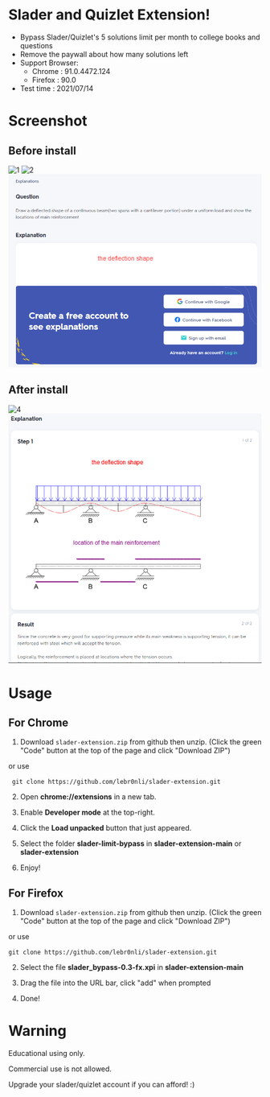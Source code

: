 # Slader and Quizlet Extension!

- Bypass Slader/Quizlet's 5 solutions limit per month to college books and questions 
- Remove the paywall about how many solutions left
- Support Browser:
  - Chrome : 91.0.4472.124
  - Firefox : 90.0
- Test time : 2021/07/14

# Screenshot

## Before install

![1](https://raw.githubusercontent.com/lebr0nli/slader-extension/main/sample/before1.png)
![2](https://raw.githubusercontent.com/lebr0nli/slader-extension/main/sample/before2.png)
![3](./sample/quizletbefore.png)

## After install

![4](https://raw.githubusercontent.com/lebr0nli/slader-extension/main/sample/after.png)
![5](./sample/quizletafter.png)

# Usage

## For Chrome

1. Download `slader-extension.zip` from github then unzip. (Click the green "Code" button at the top of the page and click "Download ZIP")

or use

	 git clone https://github.com/lebr0nli/slader-extension.git

2. Open **chrome://extensions** in a new tab.

3. Enable **Developer mode** at the top-right.

4. Click the **Load unpacked** button that just appeared.

5. Select the folder **slader-limit-bypass** in **slader-extension-main** or **slader-extension**

6. Enjoy!

## For Firefox

1. Download `slader-extension.zip` from github then unzip. (Click the green "Code" button at the top of the page and click "Download ZIP")

or use

 	git clone https://github.com/lebr0nli/slader-extension.git

2. Select the file **slader_bypass-0.3-fx.xpi** in **slader-extension-main** 

3. Drag the file into the URL bar, click "add" when prompted

4. Done!

# Warning

Educational using only.

Commercial use is not allowed.

Upgrade your slader/quizlet account if you can afford! :)
